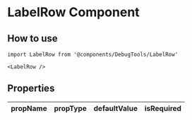 # LabelRow Component

## How to use

```
import LabelRow from '@components/DebugTools/LabelRow'
```

```
<LabelRow />
```

## Properties

| propName | propType | defaultValue | isRequired |
| - | - | - | - |
